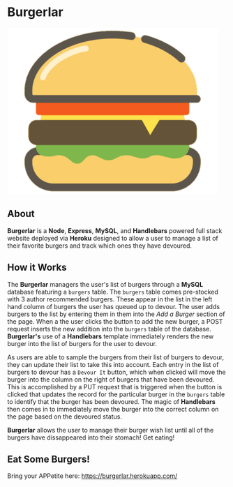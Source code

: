 # Burgerlar

![](public/img/fave.png)

## About

**Burgerlar** is a **Node**, **Express**, **MySQL**, and **Handlebars** powered full stack website deployed via **Heroku** designed to allow a user to manage a list of their favorite burgers and track which ones they have devoured. 

## How it Works

The **Burgerlar** managers the user's list of burgers through a **MySQL** database featuring a `burgers` table.  The `burgers` table comes pre-stocked with 3 author recommended burgers.  These appear in the list in the left hand column of burgers the user has queued up to devour.  The user adds burgers to the list by entering them in them into the _Add a Burger_ section of the page.  When a the user clicks the button to add the new burger, a POST request inserts the new addition into the `burgers` table of the database.  **Burgerlar's** use of a **Handlebars** template immediately renders the new burger into the list of burgers for the user to devour.

As users are able to sample the burgers from their list of burgers to devour, they can update their list to take this into account.  Each entry in the list of burgers to devour has a `Devour It` button, which when clicked will move the burger into the column on the right of burgers that have been devoured.  This is accomplished by a PUT request that is triggered when the button is clicked that updates the record for the particular burger in the `burgers` table to identify that the burger has been devoured.  The magic of **Handlebars** then comes in to immediately move the burger into the correct column on the page based on the devoured status.   

**Burgerlar** allows the user to manage their burger wish list until all of the burgers have dissappeared into their stomach!  Get eating!

## Eat Some Burgers!

Bring your APPetite here:
https://burgerlar.herokuapp.com/

